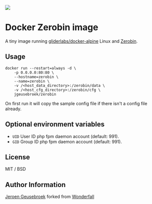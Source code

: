 [![](https://images.microbadger.com/badges/image/jgeusebroek/zerobin.svg)](https://microbadger.com/images/jgeusebroek/zerobin "Get your own image badge on microbadger.com")
# Docker Zerobin image

A tiny image running [gliderlabs/docker-alpine](https://github.com/gliderlabs/docker-alpine) Linux and [Zerobin](https://github.com/elrido/ZeroBin).

## Usage

	docker run --restart=always -d \
		-p 0.0.0.0:80:80 \
		--hostname=zerobin \
		--name=zerobin \
		-v /<host_data_directory>:/zerobin/data \
		-v /<host_cfg_directory>:/zerobin/cfg \
		jgeusebroek/zerobin

On first run it will copy the sample config file if there isn't a config file already.

## Optional environment variables

* `UID` User ID php fpm daemon account (default: 991).
* `GID` Group ID php fpm daemon account (default: 991).

## License

MIT / BSD

## Author Information

[Jeroen Geusebroek](http://jeroengeusebroek.nl/) forked from [Wonderfall](https://github.com/Wonderfall/dockerfiles)
